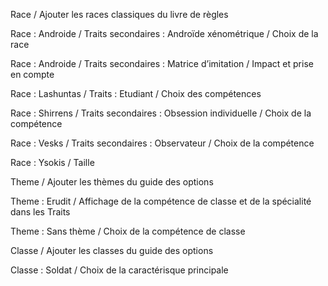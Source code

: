 Race / Ajouter les races classiques du livre de règles

Race : Androide / Traits secondaires : Androïde xénométrique / Choix de la race

Race : Androide / Traits secondaires : Matrice d’imitation / Impact et prise en compte

Race : Lashuntas / Traits : Etudiant / Choix des compétences

Race : Shirrens / Traits secondaires : Obsession individuelle / Choix de la compétence

Race : Vesks / Traits secondaires : Observateur / Choix de la compétence

Race : Ysokis / Taille

Theme / Ajouter les thèmes du guide des options

Theme : Erudit / Affichage de la compétence de classe et de la spécialité dans les Traits

Theme : Sans thème / Choix de la compétence de classe

Classe / Ajouter les classes du guide des options

Classe : Soldat / Choix de la caractérisque principale
